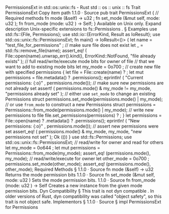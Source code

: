 PermissionsExt in std::os::unix::fs - Rust
std
::
os
::
unix
::
fs
Trait
PermissionsExt
Copy item path
1.1.0
·
Source
pub trait PermissionsExt {
    // Required methods
    fn
mode
(&self) ->
u32
;
fn
set_mode
(&mut self, mode:
u32
);
fn
from_mode
(mode:
u32
) -> Self;
}
Available on
Unix
only.
Expand description
Unix-specific extensions to
fs::Permissions
.
§
Examples
use
std::fs::{File, Permissions};
use
std::io::{ErrorKind,
Result
as
IoResult};
use
std::os::unix::fs::PermissionsExt;
fn
main() -> IoResult<()> {
let
name =
"test_file_for_permissions"
;
// make sure file does not exist
let _
= std::fs::remove_file(name);
assert_eq!
(
        File::open(name).unwrap_err().kind(),
        ErrorKind::NotFound,
"file already exists"
);
// full read/write/execute mode bits for owner of file
    // that we want to add to existing mode bits
let
my_mode =
0o700
;
// create new file with specified permissions
{
let
file = File::create(name)
?
;
let
mut
permissions = file.metadata()
?
.permissions();
eprintln!
(
"Current permissions: {:o}"
, permissions.mode());
// make sure new permissions are not already set
assert!
(
            permissions.mode() & my_mode != my_mode,
"permissions already set"
);
// either use `set_mode` to change an existing Permissions struct
permissions.set_mode(permissions.mode() | my_mode);
// or use `from_mode` to construct a new Permissions struct
permissions = Permissions::from_mode(permissions.mode() | my_mode);
// write new permissions to file
file.set_permissions(permissions)
?
;
    }
let
permissions = File::open(name)
?
.metadata()
?
.permissions();
eprintln!
(
"New permissions: {:o}"
, permissions.mode());
// assert new permissions were set
assert_eq!
(
        permissions.mode() & my_mode,
        my_mode,
"new permissions not set"
);
Ok
(())
}
use
std::fs::Permissions;
use
std::os::unix::fs::PermissionsExt;
// read/write for owner and read for others
let
my_mode =
0o644
;
let
mut
permissions = Permissions::from_mode(my_mode);
assert_eq!
(permissions.mode(), my_mode);
// read/write/execute for owner
let
other_mode =
0o700
;
permissions.set_mode(other_mode);
assert_eq!
(permissions.mode(), other_mode);
Required Methods
§
1.1.0
·
Source
fn
mode
(&self) ->
u32
Returns the mode permission bits
1.1.0
·
Source
fn
set_mode
(&mut self, mode:
u32
)
Sets the mode permission bits.
1.1.0
·
Source
fn
from_mode
(mode:
u32
) -> Self
Creates a new instance from the given mode permission bits.
Dyn Compatibility
§
This trait is
not
dyn compatible
.
In older versions of Rust, dyn compatibility was called "object safety", so this trait is not object safe.
Implementors
§
1.1.0
·
Source
§
impl
PermissionsExt
for
Permissions